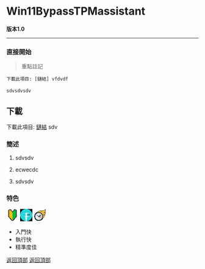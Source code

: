 # Win11BypassTPMassistant

**版本1.0**

---

### 直接開始

> 重點註記

```text
下載此項目: [鏈結] vfdvdf

```

`sdvsdvsdv`

## 下載
下載此項目: [鏈結](https://www.youtube.com/watch?v=ppMXtTbNnCs) sdv

### 簡述

1. sdvsdv

2. ecwecdc

3. sdvsdv

### 特色

![beginne](readme_storage/beginne.png)
![precise](readme_storage/precise.png)
![fast](readme_storage/fast.png)

- 入門快
- 執行快
- 精準度佳

[返回頂部](#直接開始)
[返回頂部](#下載)